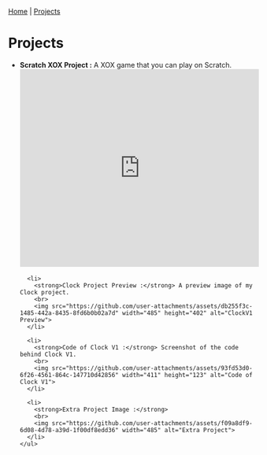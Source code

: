 [Home](README.md) | [Projects](projects.md)


<html>
<head>
  <title>Projects</title>
</head>
<body>

  <h1>Projects</h1>

  <section>
    <ul>
      <li>
        <strong>Scratch XOX Project :</strong> A XOX game that you can play on Scratch.
        <br>
        <iframe src="https://scratch.mit.edu/projects/1212297926/embed" allowtransparency="true" width="485" height="402" frameborder="0" scrolling="no" allowfullscreen></iframe>
      </li>

      <li>
        <strong>Clock Project Preview :</strong> A preview image of my Clock project.
        <br>
        <img src="https://github.com/user-attachments/assets/db255f3c-1485-442a-8435-8fd6b0b02a7d" width="485" height="402" alt="ClockV1 Preview">
      </li>

      <li>
        <strong>Code of Clock V1 :</strong> Screenshot of the code behind Clock V1.
        <br>
        <img src="https://github.com/user-attachments/assets/93fd53d0-6f26-4561-864c-147710d42856" width="411" height="123" alt="Code of Clock V1">
      </li>

      <li>
        <strong>Extra Project Image :</strong>
        <br>
        <img src="https://github.com/user-attachments/assets/f09a8df9-6d08-4d78-a39d-1f00df8edd36" width="485" alt="Extra Project">
      </li>
    </ul>
  </section>
</body>
</html>






